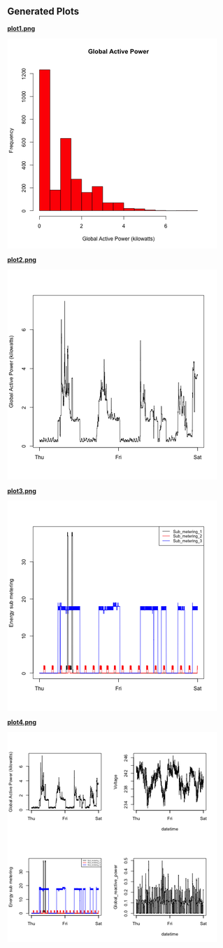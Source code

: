 ## Generated Plots
**[plot1.png](/figure/plot1.png)**

![plot1.png](/plot1.png)

**[plot2.png](/plot2.png)**

![plot2.png](/plot2.png)

**[plot3.png](/plot3.png)**

![plot3.png](/plot3.png)

**[plot4.png](/plot4.png)**

![plot4.png](/plot4.png)



